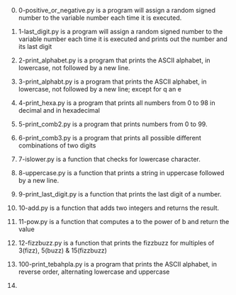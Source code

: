 0. 0-positive_or_negative.py is a program will assign a random signed number
   to the variable number each time it is executed.

1. 1-last_digit.py is a program  will assign a random signed number to the variable number each time it is executed
   and prints out the number and its last digit

2. 2-print_alphabet.py is a program that prints the ASCII alphabet, in lowercase, not followed by a new line.

3. 3-print_alphabt.py is a program that prints the ASCII alphabet, in lowercase, not followed by a new line;
   except for q an e

4. 4-print_hexa.py is a program that prints all numbers from 0 to 98 in decimal and in hexadecimal

5. 5-print_comb2.py is a program that prints numbers from 0 to 99.

6. 6-print_comb3.py is a program that prints all possible different combinations of two digits

7. 7-islower.py is a function that checks for lowercase character.

8. 8-uppercase.py is a function that prints a string in uppercase followed by a new line.

9. 9-print_last_digit.py is a function that prints the last digit of a number.

10. 10-add.py is a function that adds two integers and returns the result.

11. 11-pow.py is a function that computes a to the power of b and return the value

12. 12-fizzbuzz.py is a function that prints the fizzbuzz for multiples of 3(fizz), 5(buzz) & 15(fizzbuzz)

13. 100-print_tebahpla.py is a program that prints the ASCII alphabet, in reverse order, 
    alternating lowercase and uppercase

14.
